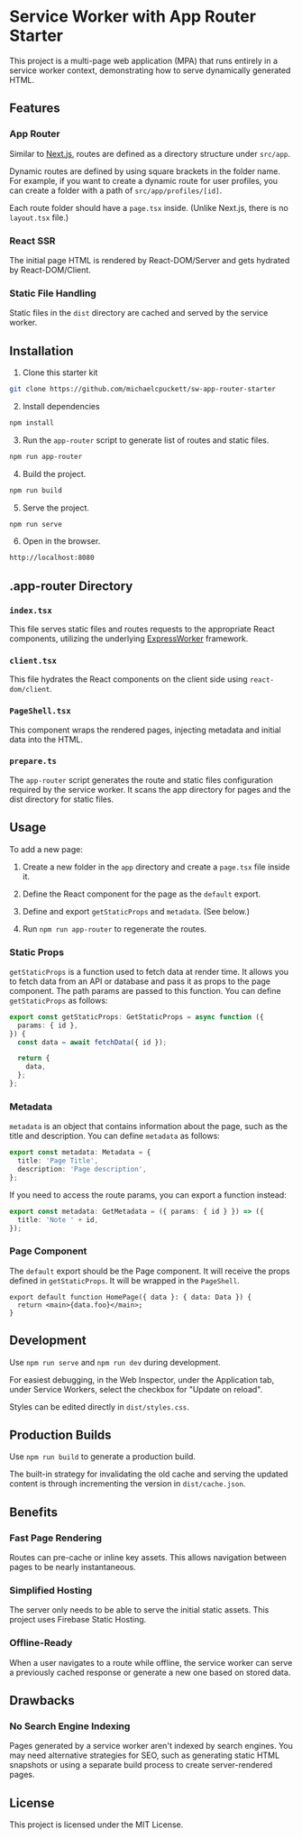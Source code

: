 # Service Worker with App Router Starter

This project is a multi-page web application (MPA) that runs entirely in a
service worker context, demonstrating how to serve dynamically generated HTML.

## Features

### App Router

Similar to [Next.js](https://nextjs.org/), routes are defined as a directory
structure under `src/app`.

Dynamic routes are defined by using square brackets in the folder name. For
example, if you want to create a dynamic route for user profiles, you can create
a folder with a path of `src/app/profiles/[id]`.

Each route folder should have a `page.tsx` inside. (Unlike Next.js, there is no
`layout.tsx` file.)

### React SSR

The initial page HTML is rendered by React-DOM/Server and gets hydrated by
React-DOM/Client.

### Static File Handling

Static files in the `dist` directory are cached and served by the service
worker.

## Installation

1. Clone this starter kit

```sh
git clone https://github.com/michaelcpuckett/sw-app-router-starter
```

2. Install dependencies

```sh
npm install
```

3. Run the `app-router` script to generate list of routes and static files.

```sh
npm run app-router
```

4. Build the project.

```sh
npm run build
```

5. Serve the project.

```sh
npm run serve
```

6. Open in the browser.

```sh
http://localhost:8080
```

## .app-router Directory

### `index.tsx`

This file serves static files and routes requests to the appropriate React
components, utilizing the underlying
[ExpressWorker](https://www.github.com/michaelcpuckett/express-worker)
framework.

### `client.tsx`

This file hydrates the React components on the client side using
`react-dom/client`.

### `PageShell.tsx`

This component wraps the rendered pages, injecting metadata and initial data
into the HTML.

### `prepare.ts`

The `app-router` script generates the route and static files configuration
required by the service worker. It scans the app directory for pages and the
dist directory for static files.

## Usage

To add a new page:

1. Create a new folder in the `app` directory and create a `page.tsx` file
   inside it.

2. Define the React component for the page as the `default` export.

3. Define and export `getStaticProps` and `metadata`. (See below.)

4. Run `npm run app-router` to regenerate the routes.

### Static Props

`getStaticProps` is a function used to fetch data at render time. It allows you
to fetch data from an API or database and pass it as props to the page
component. The path params are passed to this function. You can define
`getStaticProps` as follows:

```ts
export const getStaticProps: GetStaticProps = async function ({
  params: { id },
}) {
  const data = await fetchData({ id });

  return {
    data,
  };
};
```

### Metadata

`metadata` is an object that contains information about the page, such as the
title and description. You can define `metadata` as follows:

```ts
export const metadata: Metadata = {
  title: 'Page Title',
  description: 'Page description',
};
```

If you need to access the route params, you can export a function instead:

```ts
export const metadata: GetMetadata = ({ params: { id } }) => ({
  title: 'Note ' + id,
});
```

### Page Component

The `default` export should be the Page component. It will receive the props
defined in `getStaticProps`. It will be wrapped in the `PageShell`.

```tsx
export default function HomePage({ data }: { data: Data }) {
  return <main>{data.foo}</main>;
}
```

## Development

Use `npm run serve` and `npm run dev` during development.

For easiest debugging, in the Web Inspector, under the Application tab, under
Service Workers, select the checkbox for "Update on reload".

Styles can be edited directly in `dist/styles.css`.

## Production Builds

Use `npm run build` to generate a production build.

The built-in strategy for invalidating the old cache and serving the updated
content is through incrementing the version in `dist/cache.json`.

## Benefits

### Fast Page Rendering

Routes can pre-cache or inline key assets. This allows navigation between pages
to be nearly instantaneous.

### Simplified Hosting

The server only needs to be able to serve the initial static assets. This
project uses Firebase Static Hosting.

### Offline-Ready

When a user navigates to a route while offline, the service worker can serve a
previously cached response or generate a new one based on stored data.

## Drawbacks

### No Search Engine Indexing

Pages generated by a service worker aren't indexed by search engines. You may
need alternative strategies for SEO, such as generating static HTML snapshots or
using a separate build process to create server-rendered pages.

## License

This project is licensed under the MIT License.
